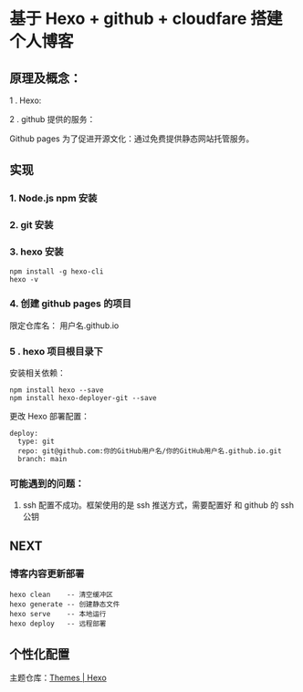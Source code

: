# 基于 Hexo + github + cloudfare 搭建个人博客

## 原理及概念：

1 . Hexo: 

2 . github 提供的服务：

Github pages 为了促进开源文化：通过免费提供静态网站托管服务。



## 实现

### 1. Node.js npm 安装

### 2. git 安装

### 3. hexo 安装

```
npm install -g hexo-cli
hexo -v
```



### 4. 创建 github pages 的项目

限定仓库名： 用户名.github.io



### 5 . hexo 项目根目录下

安装相关依赖：

```
npm install hexo --save
npm install hexo-deployer-git --save
```

更改 Hexo 部署配置：
```
deploy:
  type: git
  repo: git@github.com:你的GitHub用户名/你的GitHub用户名.github.io.git
  branch: main
```

### 可能遇到的问题：

1. ssh 配置不成功。框架使用的是 ssh 推送方式，需要配置好 和 github 的 ssh 公钥



## NEXT

### 博客内容更新部署

```
hexo clean    -- 清空缓冲区
hexo generate -- 创建静态文件
hexo serve    -- 本地运行
hexo deploy   -- 远程部署
```





## 个性化配置

主题仓库：[Themes | Hexo](https://hexo.io/themes/)
